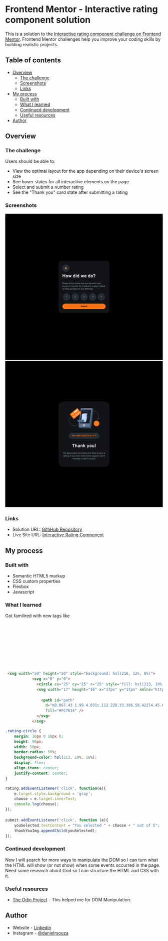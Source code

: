# Frontend Mentor - Interactive rating component solution

This is a solution to the [Interactive rating component challenge on Frontend Mentor](https://www.frontendmentor.io/challenges/interactive-rating-component-koxpeBUmI). Frontend Mentor challenges help you improve your coding skills by building realistic projects. 

## Table of contents

- [Overview](#overview)
  - [The challenge](#the-challenge)
  - [Screenshots](#screenshots)
  - [Links](#links)
- [My process](#my-process)
  - [Built with](#built-with)
  - [What I learned](#what-i-learned)
  - [Continued development](#continued-development)
  - [Useful resources](#useful-resources)
- [Author](#author)

## Overview

### The challenge

Users should be able to:

- View the optimal layout for the app depending on their device's screen size
- See hover states for all interactive elements on the page
- Select and submit a number rating
- See the "Thank you" card state after submitting a rating

### Screenshots

![](./images/Screenshot_1.png)
![](./images/Screenshot_2.png)


### Links

- Solution URL: [GithHub Repository](https://github.com/danielrsouza10/Interactive-rating-component)
- Live Site URL: [Interactive Rating Component](https://danielrsouza10.github.io/Interactive-rating-component/)

## My process

### Built with

- Semantic HTML5 markup
- CSS custom properties
- Flexbox
- Javascript

### What I learned

Got familired with new tags like <svg> and the particularities to style it with (or without) CSS3.
Feeling more confortable using Events and the manipulation of the DOM with JavaScript.

```html
 <svg width="50" height="50" style="background: hsl(216, 12%, 8%)">
            <svg x="0" y="0">
              <circle cx="25" cy="25" r="25" style="fill: hsl(213, 19%, 18%)" />
              <svg width="17" height="16" x="17px" y="17px" xmlns="http://www.w3.org/2000/svg">

                <path id="path"
                  d="m9.067.43 1.99 4.031c.112.228.33.386.58.422l4.45.647a.772.772 0 0 1 .427 1.316l-3.22 3.138a.773.773 0 0 0-.222.683l.76 4.431a.772.772 0 0 1-1.12.813l-3.98-2.092a.773.773 0 0 0-.718 0l-3.98 2.092a.772.772 0 0 1-1.119-.813l.76-4.431a.77.77 0 0 0-.222-.683L.233 6.846A.772.772 0 0 1 .661 5.53l4.449-.647a.772.772 0 0 0 .58-.422L7.68.43a.774.774 0 0 1 1.387 0Z"
                  fill="#FC7614" />
              </svg>
            </svg>
```
```css
.rating-circle {
    margin: 10px 0 10px 0;
    height: 50px;
    width: 50px;
    border-radius: 50%;
    background-color: hsl(213, 19%, 18%);
    display: flex;
    align-items: center;
    justify-content: center;
}
```
```js
rating.addEventListener('click', function(e){
    e.target.style.background = 'gray';
    choose = e.target.innerText;
    console.log(choose);
});

submit.addEventListener('click', function (e){
    youSelected.textContent = "You selected " + choose + " out of 5";
    thankYouImg.appendChild(youSelected);
});
```

### Continued development

Now I will search for more ways to manipulate the DOM so I can turn what the HTML will show (or not show) when some events occurred in the page.
Need some research about Grid so I can structure the HTML and CSS with it.

### Useful resources

- [The Odin Project](https://www.theodinproject.com) - This helped me for DOM Manipulation.

## Author

- Website - [Linkedin](https://www.linkedin.com/in/danielrsouza/)
- Instagram - [@danielrsouza](https://www.instagram.com/danielrsouza)
